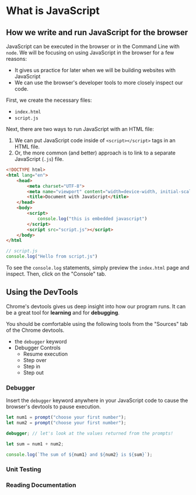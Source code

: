 # What is JavaScript

## How we write and run JavaScript for the browser

JavaScript can be executed in the browser or in the Command Line with `node`. We will be focusing on using JavaScript in the browser for a few reasons:

* It gives us practice for later when we will be building websites with JavaScript
* We can use the browser's developer tools to more closely inspect our code.

First, we create the necessary files:
* `index.html`
* `script.js`

Next, there are two ways to run JavaScript with an HTML file:

1. We can put JavaScript code inside of `<script></script>` tags in an HTML file.  
2. Or, the more common (and better) approach is to link to a separate JavaScript (`.js`) file.

```html
<!DOCTYPE html>
<html lang="en">
    <head>
        <meta charset="UTF-8">
        <meta name="viewport" content="width=device-width, initial-scale=1.0">
        <title>Document with JavaScript</title>
    </head>
    <body>
        <script>
            console.log("this is embedded javascript")
        </script>
        <script src="script.js"></script>
    </body>
</html
```

```js
// script.js
console.log("Hello from script.js")
```

To see the `console.log` statements, simply preview the `index.html` page and inspect. Then, click on the "Console" tab.

## Using the DevTools

Chrome's devtools gives us deep insight into how our program runs. It can be a great tool for **learning** and for **debugging**.

You should be comfortable using the following tools from the "Sources" tab of the Chrome devtools.
* the `debugger` keyword
* Debugger Controls
    * Resume execution
    * Step over
    * Step in
    * Step out

### Debugger

Insert the `debugger` keyword anywhere in your JavaScript code to cause the browser's devtools to pause execution.

```js
let num1 = prompt("choose your first number");
let num2 = prompt("choose your first number");

debugger; // let's look at the values returned from the prompts!

let sum = num1 + num2;

console.log(`The sum of ${num1} and ${num2} is ${sum}`);
```

### Unit Testing

### Reading Documentation